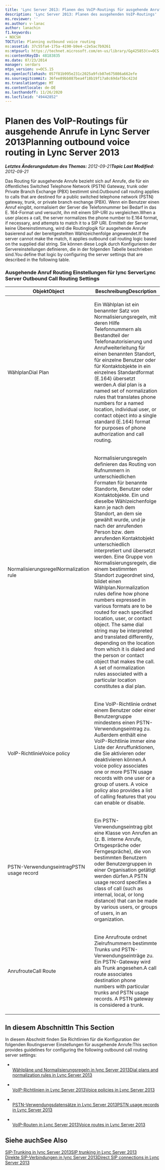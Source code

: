 ```yaml
---
title: 'Lync Server 2013: Planen des VoIP-Routings für ausgehende Anrufe'
description: 'Lync Server 2013: Planen des ausgehenden VoIP-Routings'
ms.reviewer: ''
ms.author: v-lanac
author: lanachin
f1.keywords:
- NOCSH
TOCTitle: Planning outbound voice routing
ms:assetid: 37c55fa4-175a-4190-b9e4-c2e5ac7b9261
ms:mtpsurl: https://technet.microsoft.com/en-us/library/Gg425853(v=OCS.15)
ms:contentKeyID: 48183835
ms.date: 07/23/2014
manager: serdars
mtps_version: v=OCS.15
ms.openlocfilehash: 057f81b995e231c2025a9fcb07e675086a662efe
ms.sourcegitcommit: 36fee89bb887bea4f18b19f17a8c69daf5bc423d
ms.translationtype: MT
ms.contentlocale: de-DE
ms.lasthandoff: 11/26/2020
ms.locfileid: "49442852"
---
```

# <a name="planning-outbound-voice-routing-in-lync-server-2013"></a><span data-ttu-id="289e5-103">Planen des VoIP-Routings für ausgehende Anrufe in Lync Server 2013</span><span class="sxs-lookup"><span data-stu-id="289e5-103">Planning outbound voice routing in Lync Server 2013</span></span>

<div data-xmlns="http://www.w3.org/1999/xhtml">

<div class="topic" data-xmlns="http://www.w3.org/1999/xhtml" data-msxsl="urn:schemas-microsoft-com:xslt" data-cs="https://msdn.microsoft.com/">

<div data-asp="https://msdn2.microsoft.com/asp">



</div>

<div id="mainSection">

<div id="mainBody"><span data-ttu-id="289e5-104">

<span> </span></span><span class="sxs-lookup"><span data-stu-id="289e5-104">

<span> </span></span></span>

<span data-ttu-id="289e5-105">_**Letztes Änderungsdatum des Themas:** 2012-09-21_</span><span class="sxs-lookup"><span data-stu-id="289e5-105">_**Topic Last Modified:** 2012-09-21_</span></span>

<span data-ttu-id="289e5-106">Das Routing für ausgehende Anrufe bezieht sich auf Anrufe, die für ein öffentliches Switched Telephone Network (PSTN) Gateway, trunk oder Private Branch Exchange (PBX) bestimmt sind.</span><span class="sxs-lookup"><span data-stu-id="289e5-106">Outbound call routing applies to calls that are destined for a public switched telephone network (PSTN) gateway, trunk, or private branch exchange (PBX).</span></span> <span data-ttu-id="289e5-107">Wenn ein Benutzer einen Anruf eingibt, normalisiert der Server die Telefonnummer bei Bedarf in das E. 164-Format und versucht, ihn mit einem SIP-URI zu vergleichen.</span><span class="sxs-lookup"><span data-stu-id="289e5-107">When a user places a call, the server normalizes the phone number to E.164 format, if necessary, and attempts to match it to a SIP URI.</span></span> <span data-ttu-id="289e5-108">Ermittelt der Server keine Übereinstimmung, wird die Routinglogik für ausgehende Anrufe basierend auf der bereitgestellten Wählzeichenfolge angewendet.</span><span class="sxs-lookup"><span data-stu-id="289e5-108">If the server cannot make the match, it applies outbound call routing logic based on the supplied dial string.</span></span> <span data-ttu-id="289e5-109">Sie können diese Logik durch Konfigurieren der Servereinstellungen definieren, die in der folgenden Tabelle beschrieben sind.</span><span class="sxs-lookup"><span data-stu-id="289e5-109">You define that logic by configuring the server settings that are described in the following table.</span></span>

### <a name="lync-server-outbound-call-routing-settings"></a><span data-ttu-id="289e5-110">Ausgehende Anruf Routing Einstellungen für lync Server</span><span class="sxs-lookup"><span data-stu-id="289e5-110">Lync Server Outbound Call Routing Settings</span></span>

<table>
<colgroup>
<col style="width: 50%" />
<col style="width: 50%" />
</colgroup>
<thead>
<tr class="header">
<th><span data-ttu-id="289e5-111">Objekt</span><span class="sxs-lookup"><span data-stu-id="289e5-111">Object</span></span></th>
<th><span data-ttu-id="289e5-112">Beschreibung</span><span class="sxs-lookup"><span data-stu-id="289e5-112">Description</span></span></th>
</tr>
</thead>
<tbody>
<tr class="odd">
<td><p><span data-ttu-id="289e5-113">Wählplan</span><span class="sxs-lookup"><span data-stu-id="289e5-113">Dial Plan</span></span></p></td>
<td><p><span data-ttu-id="289e5-114">Ein Wählplan ist ein benannter Satz von Normalisierungsregeln, mit deren Hilfe Telefonnummern als Bestandteil der Telefonautorisierung und Anrufweiterleitung für einen benannten Standort, für einzelne Benutzer oder für Kontaktobjekte in ein einzelnes Standardformat (E.164) übersetzt werden.</span><span class="sxs-lookup"><span data-stu-id="289e5-114">A dial plan is a named set of normalization rules that translates phone numbers for a named location, individual user, or contact object into a single standard (E.164) format for purposes of phone authorization and call routing.</span></span></p></td>
</tr>
<tr class="even">
<td><p><span data-ttu-id="289e5-115">Normalisierungsregel</span><span class="sxs-lookup"><span data-stu-id="289e5-115">Normalization rule</span></span></p></td>
<td><p><span data-ttu-id="289e5-p102">Normalisierungsregeln definieren das Routing von Rufnummern in unterschiedlichen Formaten für benannte Standorte, Benutzer oder Kontaktobjekte. Ein und dieselbe Wählzeichenfolge kann je nach dem Standort, an dem sie gewählt wurde, und je nach der anrufenden Person bzw. dem anrufenden Kontaktobjekt unterschiedlich interpretiert und übersetzt werden. Eine Gruppe von Normalisierungsregeln, die einem bestimmten Standort zugeordnet sind, bildet einen Wählplan.</span><span class="sxs-lookup"><span data-stu-id="289e5-p102">Normalization rules define how phone numbers expressed in various formats are to be routed for each specified location, user, or contact object. The same dial string may be interpreted and translated differently, depending on the location from which it is dialed and the person or contact object that makes the call. A set of normalization rules associated with a particular location constitutes a dial plan.</span></span></p></td>
</tr>
<tr class="odd">
<td><p><span data-ttu-id="289e5-119">VoIP-Richtlinie</span><span class="sxs-lookup"><span data-stu-id="289e5-119">Voice policy</span></span></p></td>
<td><p><span data-ttu-id="289e5-p103">Eine VoIP-Richtlinie ordnet einem Benutzer oder einer Benutzergruppe mindestens einen PSTN-Verwendungseintrag zu. Außerdem enthält eine VoIP-Richtlinie immer eine Liste der Anruffunktionen, die Sie aktivieren oder deaktivieren können.</span><span class="sxs-lookup"><span data-stu-id="289e5-p103">A voice policy associates one or more PSTN usage records with one user or a group of users. A voice policy also provides a list of calling features that you can enable or disable.</span></span></p></td>
</tr>
<tr class="even">
<td><p><span data-ttu-id="289e5-122">PSTN-Verwendungseintrag</span><span class="sxs-lookup"><span data-stu-id="289e5-122">PSTN usage record</span></span></p></td>
<td><p><span data-ttu-id="289e5-123">Ein PSTN-Verwendungseintrag gibt eine Klasse von Anrufen an (z. B. interne Anrufe, Ortsgespräche oder Ferngespräche), die von bestimmten Benutzern oder Benutzergruppen in einer Organisation getätigt werden dürfen.</span><span class="sxs-lookup"><span data-stu-id="289e5-123">A PSTN usage record specifies a class of call (such as internal, local, or long distance) that can be made by various users, or groups of users, in an organization.</span></span></p></td>
</tr>
<tr class="odd">
<td><p><span data-ttu-id="289e5-124">Anrufroute</span><span class="sxs-lookup"><span data-stu-id="289e5-124">Call Route</span></span></p></td>
<td><p><span data-ttu-id="289e5-p104">Eine Anrufroute ordnet Zielrufnummern bestimmte Trunks und PSTN-Verwendungseinträge zu. Ein PSTN-Gateway wird als Trunk angesehen.</span><span class="sxs-lookup"><span data-stu-id="289e5-p104">A call route associates destination phone numbers with particular trunks and PSTN usage records. A PSTN gateway is considered a trunk.</span></span></p></td>
</tr>
</tbody>
</table>


<div>

## <a name="in-this-section"></a><span data-ttu-id="289e5-127">In diesem Abschnitt</span><span class="sxs-lookup"><span data-stu-id="289e5-127">In This Section</span></span>

<span data-ttu-id="289e5-128">In diesem Abschnitt finden Sie Richtlinien für die Konfiguration der folgenden Routingserver Einstellungen für ausgehende Anrufe:</span><span class="sxs-lookup"><span data-stu-id="289e5-128">This section provides guidelines for configuring the following outbound call routing server settings:</span></span>

  - <span></span>  
    [<span data-ttu-id="289e5-129">Wählpläne und Normalisierungsregeln in lync Server 2013</span><span class="sxs-lookup"><span data-stu-id="289e5-129">Dial plans and normalization rules in Lync Server 2013</span></span>](lync-server-2013-dial-plans-and-normalization-rules.md)

  - <span></span>  
    [<span data-ttu-id="289e5-130">VoIP-Richtlinien in Lync Server 2013</span><span class="sxs-lookup"><span data-stu-id="289e5-130">Voice policies in Lync Server 2013</span></span>](lync-server-2013-voice-policies.md)

  - <span></span>  
    [<span data-ttu-id="289e5-131">PSTN-Verwendungsdatensätze in Lync Server 2013</span><span class="sxs-lookup"><span data-stu-id="289e5-131">PSTN usage records in Lync Server 2013</span></span>](lync-server-2013-pstn-usage-records.md)

  - <span></span>  
    [<span data-ttu-id="289e5-132">VoIP-Routen in Lync Server 2013</span><span class="sxs-lookup"><span data-stu-id="289e5-132">Voice routes in Lync Server 2013</span></span>](lync-server-2013-voice-routes.md)

</div>

<div>

## <a name="see-also"></a><span data-ttu-id="289e5-133">Siehe auch</span><span class="sxs-lookup"><span data-stu-id="289e5-133">See Also</span></span>


[<span data-ttu-id="289e5-134">SIP-Trunking in lync Server 2013</span><span class="sxs-lookup"><span data-stu-id="289e5-134">SIP trunking in Lync Server 2013</span></span>](lync-server-2013-sip-trunking.md)  
[<span data-ttu-id="289e5-135">Direkte SIP-Verbindungen in lync Server 2013</span><span class="sxs-lookup"><span data-stu-id="289e5-135">Direct SIP connections in Lync Server 2013</span></span>](lync-server-2013-direct-sip-connections.md)  
  

<span data-ttu-id="289e5-136"></div>

</div>

<span> </span>

</div>

</div>

</span><span class="sxs-lookup"><span data-stu-id="289e5-136"></div>

</div>

<span> </span>

</div>

</div>

</span></span></div>

